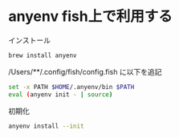 # anyenv fish上で利用する
インストール

```sh
brew install anyenv
```


/Users/**/.config/fish/config.fish に以下を追記

```sh
set -x PATH $HOME/.anyenv/bin $PATH
eval (anyenv init - | source)
```

初期化

```sh
anyenv install --init
```
